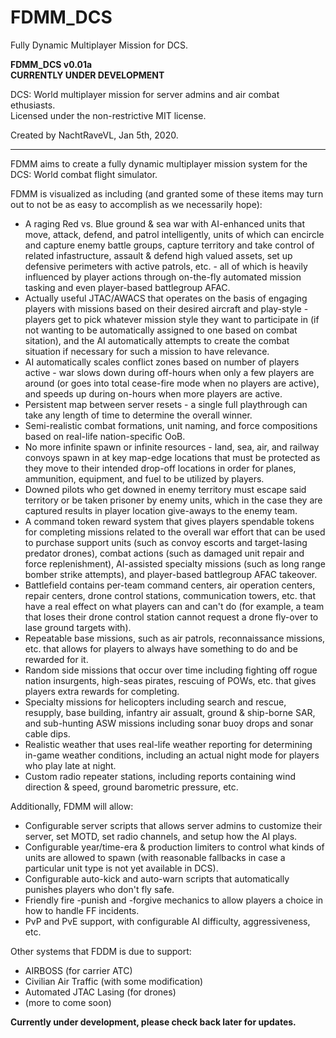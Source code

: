 # FDMM_DCS
Fully Dynamic Multiplayer Mission for DCS.

**FDMM_DCS v0.01a**  
**CURRENTLY UNDER DEVELOPMENT**

DCS: World multiplayer mission for server admins and air combat ethusiasts.  
Licensed under the non-restrictive MIT license.

Created by NachtRaveVL, Jan 5th, 2020.

------

FDMM aims to create a fully dynamic multiplayer mission system for the DCS: World combat flight simulator.

FDMM is visualized as including (and granted some of these items may turn out to not be as easy to accomplish as we necessarily hope):
- A raging Red vs. Blue ground & sea war with AI-enhanced units that move, attack, defend, and patrol intelligently, units of which can encircle and capture enemy battle groups, capture territory and take control of related infastructure, assault & defend high valued assets, set up defensive perimeters with active patrols, etc. - all of which is heavily influenced by player actions through on-the-fly automated mission tasking and even player-based battlegroup AFAC.
- Actually useful JTAC/AWACS that operates on the basis of engaging players with missions based on their desired aircraft and play-style - players get to pick whatever mission style they want to participate in (if not wanting to be automatically assigned to one based on combat sitation), and the AI automatically attempts to create the combat situation if necessary for such a mission to have relevance.
- AI automatically scales conflict zones based on number of players active - war slows down during off-hours when only a few players are around (or goes into total cease-fire mode when no players are active), and speeds up during on-hours when more players are active.
- Persistent map between server resets - a single full playthrough can take any length of time to determine the overall winner.
- Semi-realistic combat formations, unit naming, and force compositions based on real-life nation-specific OoB.
- No more infinite spawn or infinite resources - land, sea, air, and railway convoys spawn in at key map-edge locations that must be protected as they move to their intended drop-off locations in order for planes, ammunition, equipment, and fuel to be utilized by players.
- Downed pilots who get downed in enemy territory must escape said territory or be taken prisoner by enemy units, which in the case they are captured results in player location give-aways to the enemy team.
- A command token reward system that gives players spendable tokens for completing missions related to the overall war effort that can be used to purchase support units (such as convoy escorts and target-lasing predator drones), combat actions (such as damaged unit repair and force replenishment), AI-assisted specialty missions (such as long range bomber strike attempts), and player-based battlegroup AFAC takeover.
- Battlefield contains per-team command centers, air operation centers, repair centers, drone control stations, communication towers, etc. that have a real effect on what players can and can't do (for example, a team that loses their drone control station cannot request a drone fly-over to lase ground targets with).
- Repeatable base missions, such as air patrols, reconnaissance missions, etc. that allows for players to always have something to do and be rewarded for it.
- Random side missions that occur over time including fighting off rogue nation insurgents, high-seas pirates, rescuing of POWs, etc. that gives players extra rewards for completing.
- Specialty missions for helicopters including search and rescue, resupply, base building, infantry air assualt, ground & ship-borne SAR, and sub-hunting ASW missions including sonar buoy drops and sonar cable dips.
- Realistic weather that uses real-life weather reporting for determining in-game weather conditions, including an actual night mode for players who play late at night.
- Custom radio repeater stations, including reports containing wind direction & speed, ground barometric pressure, etc.

Additionally, FDMM will allow:
- Configurable server scripts that allows server admins to customize their server, set MOTD, set radio channels, and setup how the AI plays.
- Configurable year/time-era & production limiters to control what kinds of units are allowed to spawn (with reasonable fallbacks in case a particular unit type is not yet available in DCS).
- Configurable auto-kick and auto-warn scripts that automatically punishes players who don't fly safe.
- Friendly fire -punish and -forgive mechanics to allow players a choice in how to handle FF incidents.
- PvP and PvE support, with configurable AI difficulty, aggressiveness, etc.

Other systems that FDDM is due to support:
- AIRBOSS (for carrier ATC)
- Civilian Air Traffic (with some modification)
- Automated JTAC Lasing (for drones)
- (more to come soon)

**Currently under development, please check back later for updates.**
